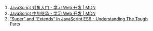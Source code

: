 1. [JavaScript 对象入门 - 学习 Web 开发 | MDN](https://developer.mozilla.org/zh-CN/docs/Learn/JavaScript/Objects)
2. [JavaScript 中的继承 - 学习 Web 开发 | MDN](https://developer.mozilla.org/zh-CN/docs/Learn/JavaScript/Objects/Inheritance)
3. [“Super” and “Extends” In JavaScript ES6 - Understanding The Tough Parts](https://medium.com/beginners-guide-to-mobile-web-development/super-and-extends-in-javascript-es6-understanding-the-tough-parts-6120372d3420)

